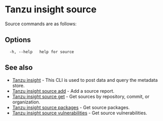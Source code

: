 # Tanzu insight source

Source commands are as follows:

## <a id='curltopost'></a>Options

```console
  -h, --help   help for source
```

## <a id='see-also'></a>See also

* [Tanzu insight](insight.md)	 - This CLI is used to post data and query the metadata store.
* [Tanzu insight source add](insight-source-add.md)	 - Add a source report.
* [Tanzu insight source get](insight-source-get.md)	 - Get sources by repository, commit, or organization.
* [Tanzu insight source packages](insight-source-packages.md)	 - Get source packages.
* [Tanzu insight source vulnerabilities](insight-source-vulnerabilities.md)	 - Get source vulnerabilities.
